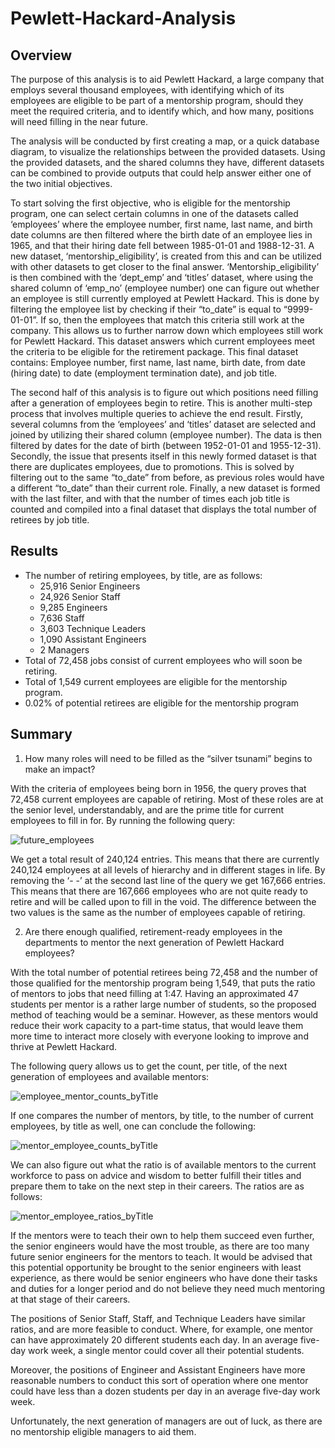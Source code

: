 # Pewlett-Hackard-Analysis
## Overview
The purpose of this analysis is to aid Pewlett Hackard, a large company that employs several thousand employees, with identifying which of its employees are eligible to be part of a mentorship program, should they meet the required criteria, and to identify which, and how many, positions will need filling in the near future.

The analysis will be conducted by first creating a map, or a quick database diagram, to visualize the relationships between the provided datasets. Using the provided datasets, and the shared columns they have, different datasets can be combined to provide outputs that could help answer either one of the two initial objectives.

To start solving the first objective, who is eligible for the mentorship program, one can select certain columns in one of the datasets called ‘employees’ where the employee number, first name, last name, and birth date columns are then filtered where the birth date of an employee lies in 1965, and that their hiring date fell between 1985-01-01 and 1988-12-31. A new dataset, ‘mentorship_eligibility’, is created from this and can be utilized with other datasets to get closer to the final answer. ‘Mentorship_eligibility’ is then combined with the ‘dept_emp’ and ‘titles’ dataset, where using the shared column of ‘emp_no’ (employee number) one can figure out whether an employee is still currently employed at Pewlett Hackard. This is done by filtering the employee list by checking if their “to_date” is equal to “9999-01-01”. If so, then the employees that match this criteria still work at the company. This allows us to further narrow down which employees still work for Pewlett Hackard. This dataset answers which current employees meet the criteria to be eligible for the retirement package. This final dataset contains: Employee number, first name, last name, birth date, from date (hiring date) to date (employment termination date), and job title.

The second half of this analysis is to figure out which positions need filling after a generation of employees begin to retire. This is another multi-step process that involves multiple queries to achieve the end result. Firstly, several columns from the ‘employees’ and ‘titles’ dataset are selected and joined by utilizing their shared column (employee number). The data is then filtered by dates for the date of birth (between 1952-01-01 and 1955-12-31). Secondly, the issue that presents itself in this newly formed dataset is that there are duplicates employees, due to promotions. This is solved by filtering out to the same “to_date” from before, as previous roles would have a different “to_date” than their current role. Finally, a new dataset is formed with the last filter, and with that the number of times each job title is counted and compiled into a final dataset that displays the total number of retirees by job title.

## Results

- The number of retiring employees, by title, are as follows:
  - 25,916 Senior Engineers
  - 24,926 Senior Staff
  - 9,285 Engineers
  - 7,636 Staff
  - 3,603 Technique Leaders
  - 1,090 Assistant Engineers
  - 2 Managers
-	Total of 72,458 jobs consist of current employees who will soon be retiring.
-	Total of 1,549 current employees are eligible for the mentorship program.
-	0.02% of potential retirees are eligible for the mentorship program

## Summary

1.	How many roles will need to be filled as the “silver tsunami” begins to make an impact?

With the criteria of employees being born in 1956, the query proves that 72,458 current employees are capable of retiring. Most of these roles are at the senior level, understandably, and are the prime title for current employees to fill in for. By running the following query:

![future_employees](https://user-images.githubusercontent.com/111096246/194955542-28bab367-d259-4086-84f5-643326f41c56.PNG)

We get a total result of 240,124 entries. This means that there are currently 240,124 employees at all levels of hierarchy and in different stages in life. By removing the ‘- -’ at the second last line of the query we get 167,666 entries. This means that there are 167,666 employees who are not quite ready to retire and will be called upon to fill in the void. The difference between the two values is the same as the number of employees capable of retiring.  

2.	Are there enough qualified, retirement-ready employees in the departments to mentor the next generation of Pewlett Hackard employees?

With the total number of potential retirees being 72,458 and the number of those qualified for the mentorship program being 1,549, that puts the ratio of mentors to jobs that need filling at 1:47. Having an approximated 47 students per mentor is a rather large number of students, so the proposed method of teaching would be a seminar. However, as these mentors would reduce their work capacity to a part-time status, that would leave them more time to interact more closely with everyone looking to improve and thrive at Pewlett Hackard.

The following query allows us to get the count, per title, of the next generation of employees and available mentors:

![employee_mentor_counts_byTitle](https://user-images.githubusercontent.com/111096246/194955926-cee36a75-7bdd-4963-a109-1e65ed3dcde8.PNG)

If one compares the number of mentors, by title, to the number of current employees, by title as well, one can conclude the following:

![mentor_employee_counts_byTitle](https://user-images.githubusercontent.com/111096246/194954894-be3c5c88-e950-43e8-865b-2f6dce96f722.PNG)

We can also figure out what the ratio is of available mentors to the current workforce to pass on advice and wisdom to better fulfill their titles and prepare them to take on the next step in their careers. The ratios are as follows:

![mentor_employee_ratios_byTitle](https://user-images.githubusercontent.com/111096246/194954937-12e1b084-084e-4f82-8f97-1c255e5ffe50.PNG)

If the mentors were to teach their own to help them succeed even further, the senior engineers would have the most trouble, as there are too many future senior engineers for the mentors to teach. It would be advised that this potential opportunity be brought to the senior engineers with least experience, as there would be senior engineers who have done their tasks and duties for a longer period and do not believe they need much mentoring at that stage of their careers.

The positions of Senior Staff, Staff, and Technique Leaders have similar ratios, and are more feasible to conduct. Where, for example, one mentor can have approximately 20 different students each day. In an average five-day work week, a single mentor could cover all their potential students.

Moreover, the positions of Engineer and Assistant Engineers have more reasonable numbers to conduct this sort of operation where one mentor could have less than a dozen students per day in an average five-day work week.

Unfortunately, the next generation of managers are out of luck, as there are no mentorship eligible managers to aid them.
